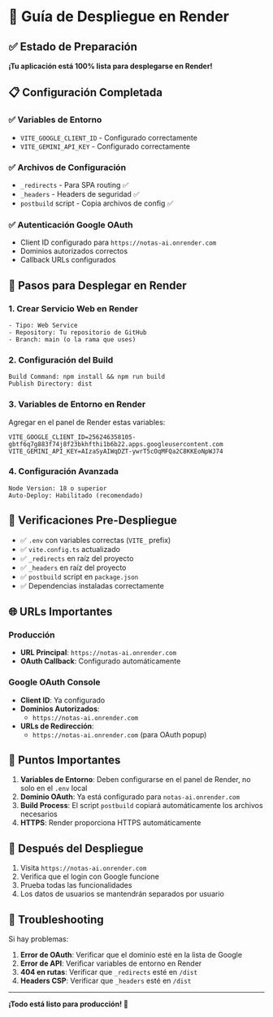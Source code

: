 # 🚀 Guía de Despliegue en Render

## ✅ Estado de Preparación

**¡Tu aplicación está 100% lista para desplegarse en Render!**

## 📋 Configuración Completada

### ✅ Variables de Entorno
- `VITE_GOOGLE_CLIENT_ID` - Configurado correctamente
- `VITE_GEMINI_API_KEY` - Configurado correctamente

### ✅ Archivos de Configuración
- `_redirects` - Para SPA routing ✅
- `_headers` - Headers de seguridad ✅
- `postbuild` script - Copia archivos de config ✅

### ✅ Autenticación Google OAuth
- Client ID configurado para `https://notas-ai.onrender.com`
- Dominios autorizados correctos
- Callback URLs configurados

## 🎯 Pasos para Desplegar en Render

### 1. Crear Servicio Web en Render
```
- Tipo: Web Service
- Repository: Tu repositorio de GitHub
- Branch: main (o la rama que uses)
```

### 2. Configuración del Build
```
Build Command: npm install && npm run build
Publish Directory: dist
```

### 3. Variables de Entorno en Render
Agregar en el panel de Render estas variables:

```
VITE_GOOGLE_CLIENT_ID=256246358105-gbtf6q7g883f74j8f23bkhfthi1b6b22.apps.googleusercontent.com
VITE_GEMINI_API_KEY=AIzaSyAIWqDZT-ywrT5cOqMFQa2C8KKEoNpWJ74
```

### 4. Configuración Avanzada
```
Node Version: 18 o superior
Auto-Deploy: Habilitado (recomendado)
```

## 🔧 Verificaciones Pre-Despliegue

- ✅ `.env` con variables correctas (`VITE_` prefix)
- ✅ `vite.config.ts` actualizado
- ✅ `_redirects` en raíz del proyecto
- ✅ `_headers` en raíz del proyecto
- ✅ `postbuild` script en `package.json`
- ✅ Dependencias instaladas correctamente

## 🌐 URLs Importantes

### Producción
- **URL Principal**: `https://notas-ai.onrender.com`
- **OAuth Callback**: Configurado automáticamente

### Google OAuth Console
- **Client ID**: Ya configurado
- **Dominios Autorizados**: 
  - `https://notas-ai.onrender.com`
- **URLs de Redirección**: 
  - `https://notas-ai.onrender.com` (para OAuth popup)

## 🚨 Puntos Importantes

1. **Variables de Entorno**: Deben configurarse en el panel de Render, no solo en el `.env` local
2. **Dominio OAuth**: Ya está configurado para `notas-ai.onrender.com`
3. **Build Process**: El script `postbuild` copiará automáticamente los archivos necesarios
4. **HTTPS**: Render proporciona HTTPS automáticamente

## 🎉 Después del Despliegue

1. Visita `https://notas-ai.onrender.com`
2. Verifica que el login con Google funcione
3. Prueba todas las funcionalidades
4. Los datos de usuarios se mantendrán separados por usuario

## 🔧 Troubleshooting

Si hay problemas:

1. **Error de OAuth**: Verificar que el dominio esté en la lista de Google
2. **Error de API**: Verificar variables de entorno en Render
3. **404 en rutas**: Verificar que `_redirects` esté en `/dist`
4. **Headers CSP**: Verificar que `_headers` esté en `/dist`

---

**¡Todo está listo para producción! 🚀** 